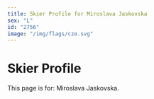 ```yaml
---
title: Skier Profile for Miroslava Jaskovska
sex: "L"
id: "2756"
image: "/img/flags/cze.svg" 
---
```


# Skier Profile

This page is for: Miroslava Jaskovska.
    